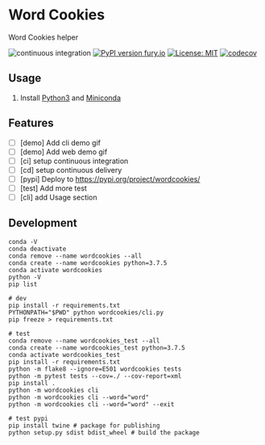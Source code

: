 # Word Cookies

Word Cookies helper

![continuous integration](https://github.com/jojoee/wordcookies/workflows/continuous%20integration/badge.svg?branch=master)
[![PyPI version fury.io](https://badge.fury.io/py/wordcookies.svg)](https://pypi.python.org/pypi/wordcookies/)
[![License: MIT](https://img.shields.io/badge/License-MIT-yellow.svg)](https://opensource.org/licenses/MIT)
[![codecov](https://codecov.io/gh/jojoee/wordcookies/branch/master/graph/badge.svg)](https://codecov.io/gh/jojoee/wordcookies)

## Usage

1. Install [Python3](https://www.python.org/downloads/) and [Miniconda](https://docs.conda.io/en/latest/miniconda.html)

## Features

- [ ] [demo] Add cli demo gif
- [ ] [demo] Add web demo gif
- [ ] [ci] setup continuous integration
- [ ] [cd] setup continuous delivery
- [ ] [pypi] Deploy to https://pypi.org/project/wordcookies/
- [ ] [test] Add more test
- [ ] [cli] add Usage section

## Development

```
conda -V
conda deactivate
conda remove --name wordcookies --all
conda create --name wordcookies python=3.7.5
conda activate wordcookies
python -V
pip list

# dev
pip install -r requirements.txt
PYTHONPATH="$PWD" python wordcookies/cli.py
pip freeze > requirements.txt

# test
conda remove --name wordcookies_test --all
conda create --name wordcookies_test python=3.7.5
conda activate wordcookies_test
pip install -r requirements.txt
python -m flake8 --ignore=E501 wordcookies tests
python -m pytest tests --cov=./ --cov-report=xml
pip install .
python -m wordcookies cli
python -m wordcookies cli --word="word"
python -m wordcookies cli --word="word" --exit

# test pypi
pip install twine # package for publishing
python setup.py sdist bdist_wheel # build the package
```
